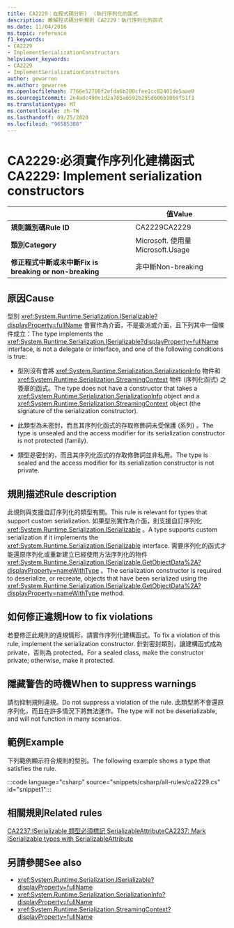 ```yaml
---
title: CA2229：在程式碼分析)  (執行序列化的函式
description: 瞭解程式碼分析規則 CA2229：執行序列化的函式
ms.date: 11/04/2016
ms.topic: reference
f1_keywords:
- CA2229
- ImplementSerializationConstructors
helpviewer_keywords:
- CA2229
- ImplementSerializationConstructors
author: gewarren
ms.author: gewarren
ms.openlocfilehash: 7766e52780f2efda6b200cfee1cc82401de5aae0
ms.sourcegitcommit: 2e4adc490c1d2a705a0592b295d606b10b9f51f1
ms.translationtype: MT
ms.contentlocale: zh-TW
ms.lasthandoff: 09/25/2020
ms.locfileid: "96585308"
---
```

# <a name="ca2229-implement-serialization-constructors"></a><span data-ttu-id="53517-103">CA2229:必須實作序列化建構函式</span><span class="sxs-lookup"><span data-stu-id="53517-103">CA2229: Implement serialization constructors</span></span>

| | <span data-ttu-id="53517-104">值</span><span class="sxs-lookup"><span data-stu-id="53517-104">Value</span></span> |
|-|-|
| <span data-ttu-id="53517-105">**規則識別碼**</span><span class="sxs-lookup"><span data-stu-id="53517-105">**Rule ID**</span></span> |<span data-ttu-id="53517-106">CA2229</span><span class="sxs-lookup"><span data-stu-id="53517-106">CA2229</span></span>|
| <span data-ttu-id="53517-107">**類別**</span><span class="sxs-lookup"><span data-stu-id="53517-107">**Category**</span></span> |<span data-ttu-id="53517-108">Microsoft. 使用量</span><span class="sxs-lookup"><span data-stu-id="53517-108">Microsoft.Usage</span></span>|
| <span data-ttu-id="53517-109">**修正程式中斷或未中斷**</span><span class="sxs-lookup"><span data-stu-id="53517-109">**Fix is breaking or non-breaking**</span></span> |<span data-ttu-id="53517-110">非中斷</span><span class="sxs-lookup"><span data-stu-id="53517-110">Non-breaking</span></span>|

## <a name="cause"></a><span data-ttu-id="53517-111">原因</span><span class="sxs-lookup"><span data-stu-id="53517-111">Cause</span></span>

<span data-ttu-id="53517-112">型別 <xref:System.Runtime.Serialization.ISerializable?displayProperty=fullName> 會實作為介面，不是委派或介面，且下列其中一個條件成立：</span><span class="sxs-lookup"><span data-stu-id="53517-112">The type implements the <xref:System.Runtime.Serialization.ISerializable?displayProperty=fullName> interface, is not a delegate or interface, and one of the following conditions is true:</span></span>

- <span data-ttu-id="53517-113">型別沒有會將 <xref:System.Runtime.Serialization.SerializationInfo> 物件和 <xref:System.Runtime.Serialization.StreamingContext> 物件 (序列化函式) 之簽章的函式。</span><span class="sxs-lookup"><span data-stu-id="53517-113">The type does not have a constructor that takes a <xref:System.Runtime.Serialization.SerializationInfo> object and a <xref:System.Runtime.Serialization.StreamingContext> object (the signature of the serialization constructor).</span></span>

- <span data-ttu-id="53517-114">此類型為未密封，而且其序列化函式的存取修飾詞未受保護 (系列) 。</span><span class="sxs-lookup"><span data-stu-id="53517-114">The type is unsealed and the access modifier for its serialization constructor is not protected (family).</span></span>

- <span data-ttu-id="53517-115">類型是密封的，而且其序列化函式的存取修飾詞並非私用。</span><span class="sxs-lookup"><span data-stu-id="53517-115">The type is sealed and the access modifier for its serialization constructor is not private.</span></span>

## <a name="rule-description"></a><span data-ttu-id="53517-116">規則描述</span><span class="sxs-lookup"><span data-stu-id="53517-116">Rule description</span></span>

<span data-ttu-id="53517-117">此規則與支援自訂序列化的類型有關。</span><span class="sxs-lookup"><span data-stu-id="53517-117">This rule is relevant for types that support custom serialization.</span></span> <span data-ttu-id="53517-118">如果型別實作為介面，則支援自訂序列化 <xref:System.Runtime.Serialization.ISerializable> 。</span><span class="sxs-lookup"><span data-stu-id="53517-118">A type supports custom serialization if it implements the <xref:System.Runtime.Serialization.ISerializable> interface.</span></span> <span data-ttu-id="53517-119">需要序列化的函式才能還原序列化或重新建立已經使用方法序列化的物件 <xref:System.Runtime.Serialization.ISerializable.GetObjectData%2A?displayProperty=nameWithType> 。</span><span class="sxs-lookup"><span data-stu-id="53517-119">The serialization constructor is required to deserialize, or recreate, objects that have been serialized using the <xref:System.Runtime.Serialization.ISerializable.GetObjectData%2A?displayProperty=nameWithType> method.</span></span>

## <a name="how-to-fix-violations"></a><span data-ttu-id="53517-120">如何修正違規</span><span class="sxs-lookup"><span data-stu-id="53517-120">How to fix violations</span></span>

<span data-ttu-id="53517-121">若要修正此規則的違規情形，請實作序列化建構函式。</span><span class="sxs-lookup"><span data-stu-id="53517-121">To fix a violation of this rule, implement the serialization constructor.</span></span> <span data-ttu-id="53517-122">針對密封類別，讓建構函式成為 private，否則為 protected。</span><span class="sxs-lookup"><span data-stu-id="53517-122">For a sealed class, make the constructor private; otherwise, make it protected.</span></span>

## <a name="when-to-suppress-warnings"></a><span data-ttu-id="53517-123">隱藏警告的時機</span><span class="sxs-lookup"><span data-stu-id="53517-123">When to suppress warnings</span></span>

<span data-ttu-id="53517-124">請勿抑制規則違規。</span><span class="sxs-lookup"><span data-stu-id="53517-124">Do not suppress a violation of the rule.</span></span> <span data-ttu-id="53517-125">此類型將不會還原序列化，而且在許多情況下將無法運作。</span><span class="sxs-lookup"><span data-stu-id="53517-125">The type will not be deserializable, and will not function in many scenarios.</span></span>

## <a name="example"></a><span data-ttu-id="53517-126">範例</span><span class="sxs-lookup"><span data-stu-id="53517-126">Example</span></span>

<span data-ttu-id="53517-127">下列範例顯示符合規則的型別。</span><span class="sxs-lookup"><span data-stu-id="53517-127">The following example shows a type that satisfies the rule.</span></span>

:::code language="csharp" source="snippets/csharp/all-rules/ca2229.cs" id="snippet1":::

## <a name="related-rules"></a><span data-ttu-id="53517-128">相關規則</span><span class="sxs-lookup"><span data-stu-id="53517-128">Related rules</span></span>

[<span data-ttu-id="53517-129">CA2237:ISerializable 類型必須標記 SerializableAttribute</span><span class="sxs-lookup"><span data-stu-id="53517-129">CA2237: Mark ISerializable types with SerializableAttribute</span></span>](ca2237.md)

## <a name="see-also"></a><span data-ttu-id="53517-130">另請參閱</span><span class="sxs-lookup"><span data-stu-id="53517-130">See also</span></span>

- <xref:System.Runtime.Serialization.ISerializable?displayProperty=fullName>
- <xref:System.Runtime.Serialization.SerializationInfo?displayProperty=fullName>
- <xref:System.Runtime.Serialization.StreamingContext?displayProperty=fullName>
